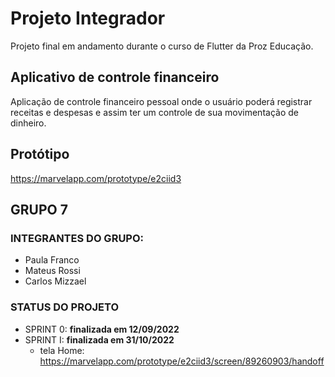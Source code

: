 # Projeto Integrador
 Projeto final em andamento durante o curso de Flutter da Proz Educação.

## Aplicativo de controle financeiro
  Aplicação de controle financeiro pessoal onde o usuário poderá registrar receitas e despesas e assim ter um controle de sua movimentação de dinheiro.
  
## Protótipo
https://marvelapp.com/prototype/e2ciid3
  
## GRUPO 7
### INTEGRANTES DO GRUPO:
 - Paula Franco
 - Mateus Rossi
 - Carlos Mizzael

 ### STATUS DO PROJETO
- SPRINT 0: **finalizada em 12/09/2022**
- SPRINT I: **finalizada em 31/10/2022**
  - tela Home: https://marvelapp.com/prototype/e2ciid3/screen/89260903/handoff
